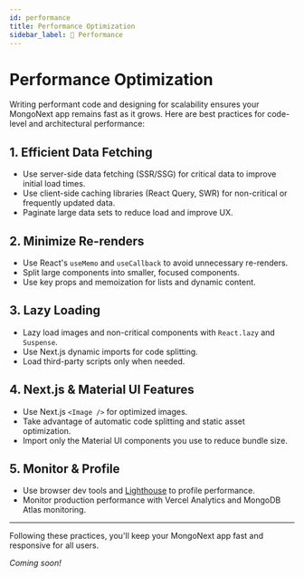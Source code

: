 ```yaml
---
id: performance
title: Performance Optimization
sidebar_label: 📓 Performance
---
```


# Performance Optimization

Writing performant code and designing for scalability ensures your MongoNext app remains fast as it grows. Here are best practices for code-level and architectural performance:

## 1. Efficient Data Fetching
- Use server-side data fetching (SSR/SSG) for critical data to improve initial load times.
- Use client-side caching libraries (React Query, SWR) for non-critical or frequently updated data.
- Paginate large data sets to reduce load and improve UX.

## 2. Minimize Re-renders
- Use React's `useMemo` and `useCallback` to avoid unnecessary re-renders.
- Split large components into smaller, focused components.
- Use key props and memoization for lists and dynamic content.

## 3. Lazy Loading
- Lazy load images and non-critical components with `React.lazy` and `Suspense`.
- Use Next.js dynamic imports for code splitting.
- Load third-party scripts only when needed.

## 4. Next.js & Material UI Features
- Use Next.js `<Image />` for optimized images.
- Take advantage of automatic code splitting and static asset optimization.
- Import only the Material UI components you use to reduce bundle size.

## 5. Monitor & Profile
- Use browser dev tools and [Lighthouse](https://developers.google.com/web/tools/lighthouse) to profile performance.
- Monitor production performance with Vercel Analytics and MongoDB Atlas monitoring.

---

Following these practices, you'll keep your MongoNext app fast and responsive for all users.

_Coming soon!_ 